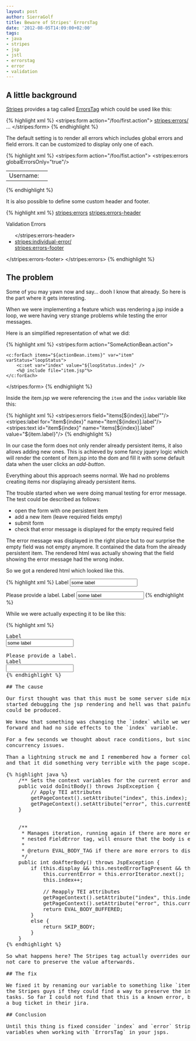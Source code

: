 ```yaml
---
layout: post
author: SierraGolf
title: Beware of Stripes' ErrorsTag
date: '2012-08-05T14:09:00+02:00'
tags:
- java
- stripes
- jsp
- jstl
- errorstag
- error
- validation
---
```

## A little background

[Stripes](http://www.stripesframework.org/) provides a tag called 
[ErrorsTag](http://stripes.sourceforge.net/docs/current/taglib/stripes/errors.html) which could be used like this:

{% highlight xml %}
<stripes:form action="/foo/first.action">
    <stripes:errors/>
    ...
</stripes:form>
{% endhighlight %}

The default setting is to render all errors which includes global errors and field errors. It can be customized to display only one of each.

{% highlight xml %}
<stripes:form action="/foo/fist.action">
  <stripes:errors globalErrorsOnly="true"/>

  <table>
    <tr>
      <td>Username:</td>
      <td>
        <stripes:text name="username"/>
        <stripes:errors field="username"/>
      </td>
    </tr>  
  </table>
</stripes:form>
{% endhighlight %}

It is also possible to define some custom header and footer.

{% highlight xml %}
<stripes:errors>
     <stripes:errors-header><div class="errorHeader">Validation Errors</div><ul></stripes:errors-header>
     <li><stripes:individual-error/></li>
     <stripes:errors-footer></ul></stripes:errors-footer>
</stripes:errors>
{% endhighlight %}

## The problem

Some of you may yawn now and say… dooh I know that already. So here is the part where it gets interesting.

When we were implementing a feature which was rendering a  jsp inside a loop, we were having very strange problems 
while testing the error messages.

Here is an simplified representation of what we did:

{% highlight xml %}
<stripes:form action="SomeActionBean.action">

    <c:forEach items="${actionBean.items}" var="item" varStatus="loopStatus">
        <c:set var="index" value="${loopStatus.index}" />
        <%@ include file="item.jsp"%>
    </c:forEach>

</stripes:form>
{% endhighlight %}

Inside the item.jsp we were referencing the `item` and the `index` variable like this:

{% highlight xml %}
<stripes:errors field="items[${index}].label""/>
<stripes:label for="item${index}" name="item[${index}].label"/>
<stripes:text id="item${index}" name="items[${index}].label" value="${item.label}"/>
{% endhighlight %}

In our case the form does not only render already persistent items, it also allows adding new ones. This is achieved by 
some fancy jquery logic which will render the content of item.jsp into the dom and fill it with some default data when 
the user clicks an *add-button*.

Everything about this approach seems normal. We had no problems creating items nor displaying already persistent items.

The trouble started when we were doing manual testing for error message. The test could be described as follows:

- open the form with one persistent item
- add a new item (leave required fields empty)
- submit form
- check that error message is displayed for the empty required field

The error message was displayed in the right place but to our surprise the empty field was not empty anymore. It 
contained the data from the already persistent item. The rendered html was actually showing that the field showing the 
error message had the wrong index.

So we got a rendered html which looked like this.

{% highlight xml %}
<label for="label0">Label</label>
<input id="label0" name="items[0].label" value="some label" type="text"/>

Please provide a label.
<label for="label0">Label</label>
<input id="label0" name="items[0].label" value="some label" class="error" type="text"/>
{% endhighlight %}

While we were actually expecting it to be like this:

{% highlight xml %}
<pre name="code" class="xml">
<label for="label0">Label</label>
<input id="label0" name="items[0].label" value="some label" type="text"/>

Please provide a label.
<label for="label1">Label</label>
<input id="label1" name="items[1].label" value="" class="error" type="text"/>
{% endhighlight %}

## The cause

Our first thought was that this must be some server side mixup when processing the data. Sadly it was not. So we 
started debugging the jsp rendering and hell was that painful. Infact we were not able to identify how the weird html 
could be produced.

We knew that something was changing the `index` while we were iterating over the items, but the logic was pretty straight 
forward and had no side effects to the `index` variable.

For a few seconds we thought about race conditions, but since jsp rendering is sequential there should not be any 
concurrency issues.

Than a lightning struck me and I remembered how a former colleague of mine was cursing about the `ErrorsTag` of Stripes 
and that it did something very terrible with the page scope. So I went into the `ErrorsTag` and found this:

{% highlight java %}
    /** Sets the context variables for the current error and index */
    public void doInitBody() throws JspException {
        // Apply TEI attributes
        getPageContext().setAttribute("index", this.index);
        getPageContext().setAttribute("error", this.currentError);
    }


    /**
     * Manages iteration, running again if there are more errors to display.  If there is no
     * nested FieldError tag, will ensure that the body is evaluated only once.
     *
     * @return EVAL_BODY_TAG if there are more errors to display, SKIP_BODY otherwise
     */
    public int doAfterBody() throws JspException {
        if (this.display && this.nestedErrorTagPresent && this.errorIterator.hasNext()) {
            this.currentError = this.errorIterator.next();
            this.index++;

            // Reapply TEI attributes
            getPageContext().setAttribute("index", this.index);
            getPageContext().setAttribute("error", this.currentError);
            return EVAL_BODY_BUFFERED;
        }
        else {
            return SKIP_BODY;
        }
    }
{% endhighlight %}

So what happens here? The Stripes tag actually overrides our helper variable `index` for their own purposes and does 
not care to preserve the value afterwards.

## The fix

We fixed it by renaming our variable to something like `itemIndex` but one could also fix the root problem and talk to 
the Stripes guys if they could find a way to preserve the index and re-assign it after the `ErrorsTag` has finished his 
tasks. So far I could not find that this is a known error, but I will spend some more time investigating and maybe open 
a bug ticket in their jira.

## Conclusion

Until this thing is fixed consider `index` and `error` Stripes reserved words and do not use them as page scoped 
variables when working with `ErrorsTag` in your jsps.
